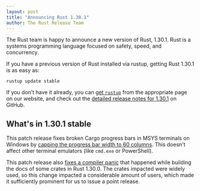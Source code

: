 ```yaml
---
layout: post
title: "Announcing Rust 1.30.1"
author: The Rust Release Team
---
```


The Rust team is happy to announce a new version of Rust, 1.30.1. Rust is a
systems programming language focused on safety, speed, and concurrency.

If you have a previous version of Rust installed via rustup, getting Rust
1.30.1 is as easy as:

```console
rustup update stable
```

If you don't have it already, you can [get `rustup`][install] from the
appropriate page on our website, and check out the [detailed release notes for
1.30.1][notes] on GitHub.

[install]: https://www.rust-lang.org/install.html
[notes]: https://github.com/rust-lang/rust/blob/stable/RELEASES.md#version-1301-2018-11-08

## What's in 1.30.1 stable

This patch release fixes broken Cargo progress bars in MSYS terminals on
Windows by [capping the progress bar width to 60 columns][cargo/6122]. This doesn't affect
other terminal emulators (like `cmd.exe` or PowerShell).

This patch release also [fixes a compiler panic][54199] that happened while building the
docs of some crates in Rust 1.30.0. The crates impacted were widely used, so
this change impacted a considerable amount of users, which made it sufficiently
prominent for us to issue a point release.


[cargo/6122]: https://github.com/rust-lang/cargo/pull/6122
[54199]: https://github.com/rust-lang/rust/pull/54199
